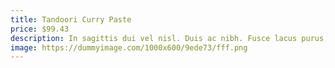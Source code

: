 ```yaml
---
title: Tandoori Curry Paste
price: $99.43
description: In sagittis dui vel nisl. Duis ac nibh. Fusce lacus purus, aliquet at, feugiat non, pretium quis, lectus.
image: https://dummyimage.com/1000x600/9ede73/fff.png
---
```

